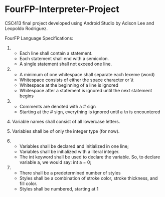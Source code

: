# FourFP-Interpreter-Project

CSC413 final project developed using Android Studio by Adison Lee and Leopoldo Rodriguez.

FourFP Language Specifications:

1.  - Each line shall contain a statement. 
    - Each statement shall end with a semicolon.
    - A single statement shall not exceed one line.

2. - A minimum of one whitespace shall separate each lexeme (word)
   - Whitespace consists of either the space character or \t
   - Whitespace at the beginning of a line is ignored
   - Whitespace after a statement is ignored until the next statement begins

3. - Comments are denoted with a # sign
   - Starting at the # sign, everything is ignored until a \n is encountered

4. Variable names shall consist of all lowercase letters.

5. Variables shall be of only the integer type (for now).

6. - Variables shall be declared and initialized in one line;
   - Variables shall be initialized with a literal integer.
   - The int keyword shall be used to declare the variable. So, to declare variable a, we
     would say:
                         int a = 0;
                                 
7. - There shall be a predetermined number of styles
   - Styles shall be a combination of stroke color, stroke thickness, and fill color.
   - Styles shall be numbered, starting at 1
